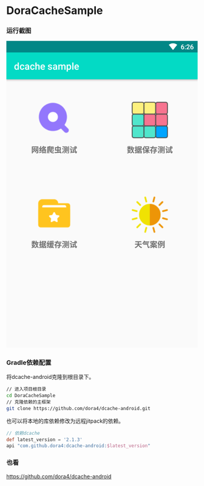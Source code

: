 # DoraCacheSample

### 运行截图

![avatar](https://github.com/dora4/DoraCacheSample/blob/main/art/dcache.png)

### Gradle依赖配置

将dcache-android克隆到根目录下。

```bash
// 进入项目根目录
cd DoraCacheSample
// 克隆依赖的主框架
git clone https://github.com/dora4/dcache-android.git
```
也可以将本地的库依赖修改为远程jitpack的依赖。

```groovy
// 依赖dcache
def latest_version = '2.1.3'
api "com.github.dora4:dcache-android:$latest_version"
```

### 也看
https://github.com/dora4/dcache-android
